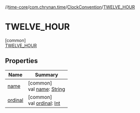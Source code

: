 //[time-core](../../../../index.md)/[com.chrynan.time](../../index.md)/[ClockConvention](../index.md)/[TWELVE_HOUR](index.md)

# TWELVE_HOUR

[common]\
[TWELVE_HOUR](index.md)

## Properties

| Name | Summary |
|---|---|
| [name](../../-meridiem-period/-p-m/index.md#-372974862%2FProperties%2F-2124218425) | [common]<br>val [name](../../-meridiem-period/-p-m/index.md#-372974862%2FProperties%2F-2124218425): [String](https://kotlinlang.org/api/latest/jvm/stdlib/kotlin/-string/index.html) |
| [ordinal](../../-meridiem-period/-p-m/index.md#-739389684%2FProperties%2F-2124218425) | [common]<br>val [ordinal](../../-meridiem-period/-p-m/index.md#-739389684%2FProperties%2F-2124218425): [Int](https://kotlinlang.org/api/latest/jvm/stdlib/kotlin/-int/index.html) |
